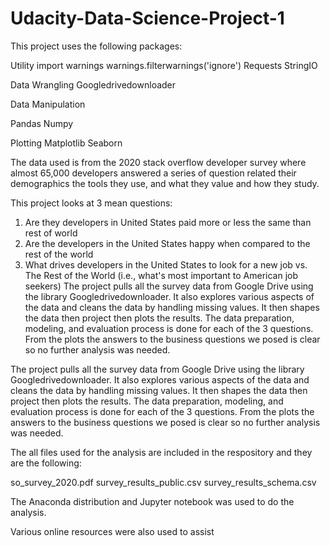 # Udacity-Data-Science-Project-1

This project uses the following packages: 

Utility 
import warnings
warnings.filterwarnings('ignore')
Requests
StringIO

Data Wrangling 
Googledrivedownloader

Data Manipulation 

Pandas
Numpy 

Plotting 
Matplotlib
Seaborn 

The data used is from the 2020 stack overflow developer survey where almost 65,000 developers answered a series of question related their demographics the tools they use, and what they value and how they study. 

This project looks at 3 mean questions: 

1. Are they developers in United States paid more or less the same than rest of world
2. Are the developers in the United States happy when compared to the rest of the world
3. What drives developers in the United States to look for a new job vs. The Rest of the World (i.e., what's most important to American job seekers)
The project pulls all the survey data from Google Drive using the library Googledrivedownloader.  It also explores various aspects of the data and cleans the data by handling missing values. It then shapes the data then project then plots the results. The data preparation, modeling, and evaluation process is done for each of the 3 questions. From the plots the answers to the business questions we posed is clear so no further analysis was needed. 


The project pulls all the survey data from Google Drive using the library Googledrivedownloader.  It also explores various aspects of the data and cleans the data by handling missing values. It then shapes the data then project then plots the results. The data preparation, modeling, and evaluation process is done for each of the 3 questions. From the plots the answers to the business questions we posed is clear so no further analysis was needed. 


The all files used for the analysis are included in the respository and they are the following: 

so_survey_2020.pdf
survey_results_public.csv
survey_results_schema.csv 

The Anaconda distribution and Jupyter notebook was used to do the analysis. 

Various online resources were also used to assist

